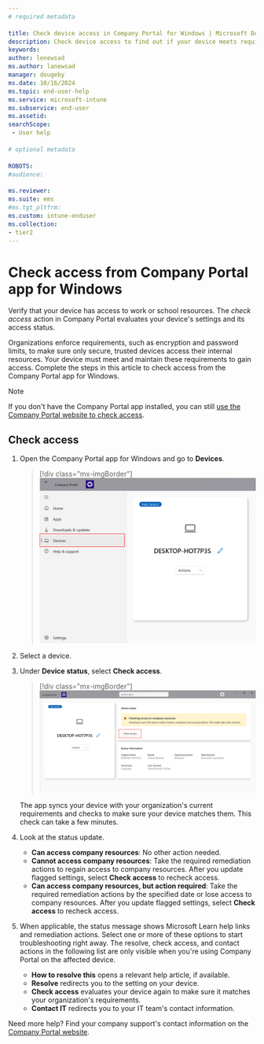 ```yaml
---
# required metadata

title: Check device access in Company Portal for Windows | Microsoft Docs
description: Check device access to find out if your device meets requirements, and is able to access work or school resources. 
keywords:
author: lenewsad
ms.author: lanewsad
manager: dougeby
ms.date: 10/16/2024
ms.topic: end-user-help
ms.service: microsoft-intune
ms.subservice: end-user
ms.assetid: 
searchScope:
 - User help

# optional metadata

ROBOTS:  
#audience:

ms.reviewer: 
ms.suite: ems
#ms.tgt_pltfrm:
ms.custom: intune-enduser
ms.collection:
- tier2
---
```


# Check access from Company Portal app for Windows

Verify that your device has access to work or school resources. The *check access* action in Company Portal evaluates your device's settings and its access status.  

Organizations enforce requirements, such as encryption and password limits, to make sure only secure, trusted devices access their internal resources. Your device must meet and maintain these requirements to gain access. Complete the steps in this article to check access from the Company Portal app for Windows. 

> [!NOTE]
> If you don't have the Company Portal app installed, you can still [use the Company Portal website to check access](check-status-company-portal-website.md).

## Check access   

1. Open the Company Portal app for Windows and go to **Devices**.  

   > [!div class="mx-imgBorder"]
   > ![Screenshot of the Company Portal app for Windows highlighting the "Devices" option.](./media/check-device-access-windows-cpapp/company-portal-windows-devices.png) 

2. Select a device.  

3. Under **Device status**, select **Check access**. 

   > [!div class="mx-imgBorder"]
   > ![Image of the Company Portal app Devices page highlighting the "Check access" button ](./media/check-device-access-windows-cpapp/company-portal-windows-check-access.png) 


    The app syncs your device with your organization's current requirements and checks to make sure your device matches them. This check can take a few minutes.  

4. Look at the status update. 
   - **Can access company resources**: No other action needed.      
   - **Cannot access company resources**: Take the required remediation actions to regain access to company resources.  After you update flagged settings, select **Check access** to recheck access.     
   - **Can access company resources, but action required**: Take the required remediation actions by the specified date or lose access to company resources.  After you update flagged settings, select **Check access** to recheck access.   
   
5. When applicable, the status message shows Microsoft Learn help links and remediation actions. Select one or more of these options to start troubleshooting right away. The resolve, check access, and contact actions in the following list are only visible when you're using Company Portal on the affected device.  

     * **How to resolve this** opens a relevant help article, if available.  
     * **Resolve** redirects you to the setting on your device.  
     * **Check access** evaluates your device again to make sure it matches your organization's requirements.  
     * **Contact IT** redirects you to your IT team's contact information.   

Need more help? Find your company support's contact information on the [Company Portal website](https://go.microsoft.com/fwlink/?linkid=2010980).
